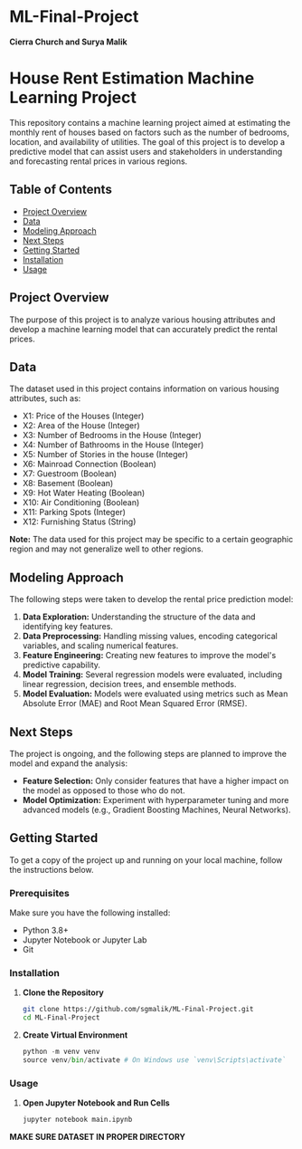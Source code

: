 # ML-Final-Project
**Cierra Church and Surya Malik**

# House Rent Estimation Machine Learning Project

This repository contains a machine learning project aimed at estimating the monthly rent of houses based on factors such as the number of bedrooms, location, and availability of utilities. The goal of this project is to develop a predictive model that can assist users and stakeholders in understanding and forecasting rental prices in various regions.

## Table of Contents

- [Project Overview](#project-overview)
- [Data](#data)
- [Modeling Approach](#modeling-approach)
- [Next Steps](#next-steps)
- [Getting Started](#getting-started)
- [Installation](#installation)
- [Usage](#usage)

## Project Overview

The purpose of this project is to analyze various housing attributes and develop a machine learning model that can accurately predict the rental prices.

## Data

The dataset used in this project contains information on various housing attributes, such as:
- X1​: Price of the Houses (Integer)
- X2​: Area of the House (Integer)
- X3: Number of Bedrooms in the House (Integer)
- X4​: Number of Bathrooms in the House (Integer)
- X5​: Number of Stories in the house (Integer)
- X6​: Mainroad Connection (Boolean)
- X7: Guestroom (Boolean)
- X8: Basement (Boolean)
- X9: Hot Water Heating (Boolean)
- X10: Air Conditioning (Boolean)
- X11: Parking Spots (Integer)
- X12: Furnishing Status (String)


**Note:** The data used for this project may be specific to a certain geographic region and may not generalize well to other regions.

## Modeling Approach

The following steps were taken to develop the rental price prediction model:

1. **Data Exploration:** Understanding the structure of the data and identifying key features.
2. **Data Preprocessing:** Handling missing values, encoding categorical variables, and scaling numerical features.
3. **Feature Engineering:** Creating new features to improve the model's predictive capability.
4. **Model Training:** Several regression models were evaluated, including linear regression, decision trees, and ensemble methods.
5. **Model Evaluation:** Models were evaluated using metrics such as Mean Absolute Error (MAE) and Root Mean Squared Error (RMSE).
  
## Next Steps

The project is ongoing, and the following steps are planned to improve the model and expand the analysis:
- **Feature Selection:** Only consider features that have a higher impact on the model as opposed to those who do not. 
- **Model Optimization:** Experiment with hyperparameter tuning and more advanced models (e.g., Gradient Boosting Machines, Neural Networks).

## Getting Started

To get a copy of the project up and running on your local machine, follow the instructions below.

### Prerequisites

Make sure you have the following installed:
- Python 3.8+
- Jupyter Notebook or Jupyter Lab
- Git

### Installation

1. **Clone the Repository**
   ```bash
   git clone https://github.com/sgmalik/ML-Final-Project.git
   cd ML-Final-Project
   ```
2. **Create Virtual Environment**
    ```python
    python -m venv venv
    source venv/bin/activate # On Windows use `venv\Scripts\activate`
    ```

### Usage
1. **Open Jupyter Notebook and Run Cells**  
    ```python
    jupyter notebook main.ipynb
    ```  
**MAKE SURE DATASET IN PROPER DIRECTORY**

